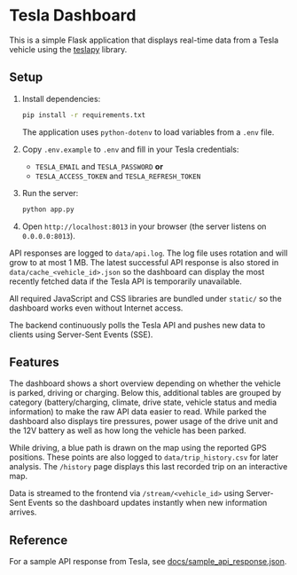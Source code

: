 # Tesla Dashboard

This is a simple Flask application that displays real-time data from a Tesla vehicle using the [teslapy](https://github.com/tdorssers/TeslaPy) library.

## Setup

1. Install dependencies:
    ```bash
    pip install -r requirements.txt
    ```
    The application uses `python-dotenv` to load variables from a `.env` file.

2. Copy `.env.example` to `.env` and fill in your Tesla credentials:
    - `TESLA_EMAIL` and `TESLA_PASSWORD` **or**
    - `TESLA_ACCESS_TOKEN` and `TESLA_REFRESH_TOKEN`

3. Run the server:
    ```bash
    python app.py
    ```

4. Open `http://localhost:8013` in your browser (the server listens on `0.0.0.0:8013`).

API responses are logged to `data/api.log`. The log file uses rotation and will
grow to at most 1&nbsp;MB.
The latest successful API response is also stored in `data/cache_<vehicle_id>.json`
so the dashboard can display the most recently fetched data if the Tesla API is
temporarily unavailable.

All required JavaScript and CSS libraries are bundled under `static/` so the dashboard works even without Internet access.

The backend continuously polls the Tesla API and pushes new data to clients using Server-Sent Events (SSE).

## Features

The dashboard shows a short overview depending on whether the vehicle is parked, driving or charging. Below this, additional tables are grouped by category (battery/charging, climate, drive state, vehicle status and media information) to make the raw API data easier to read. While parked the dashboard also displays tire pressures, power usage of the drive unit and the 12V battery as well as how long the vehicle has been parked.

While driving, a blue path is drawn on the map using the reported GPS positions. These points are also logged to `data/trip_history.csv` for later analysis.
The `/history` page displays this last recorded trip on an interactive map.

Data is streamed to the frontend via `/stream/<vehicle_id>` using Server-Sent Events so the dashboard updates instantly when new information arrives.

## Reference

For a sample API response from Tesla, see [docs/sample_api_response.json](docs/sample_api_response.json).
